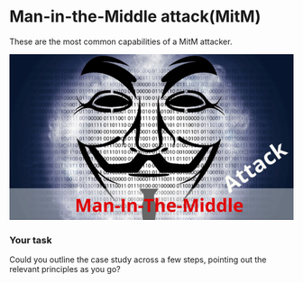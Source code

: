 # Man-in-the-Middle attack(MitM)

These are the most common capabilities of a MitM
attacker.

![GitHub Logo](./images/MiTM.jpg)
<!--- (source: 
https://secureswissdata.com/man-in-the-middle-attack-email/ ) -->





### Your task

Could you outline the case study across a few steps, pointing out the relevant principles as you go?
